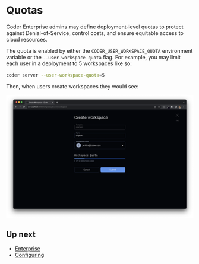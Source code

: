 # Quotas

Coder Enterprise admins may define deployment-level quotas to protect against
Denial-of-Service, control costs, and ensure equitable access to cloud resources.

The quota is enabled by either the `CODER_USER_WORKSPACE_QUOTA`
environment variable or the `--user-workspace-quota` flag. For example,
you may limit each user in a deployment to 5 workspaces like so:

```bash
coder server --user-workspace-quota=5
```

Then, when users create workspaces they would see:

<img src="../images/admin/quotas.png"/>

## Up next

- [Enterprise](./enterprise.md)
- [Configuring](./configure.md)
